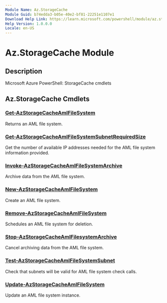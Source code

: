 ```yaml
---
Module Name: Az.StorageCache
Module Guid: b74edda3-b05e-40e2-bf81-22251e1107e1
Download Help Link: https://learn.microsoft.com/powershell/module/az.storagecache
Help Version: 1.0.0.0
Locale: en-US
---
```


# Az.StorageCache Module
## Description
Microsoft Azure PowerShell: StorageCache cmdlets

## Az.StorageCache Cmdlets
### [Get-AzStorageCacheAmlFileSystem](Get-AzStorageCacheAmlFileSystem.md)
Returns an AML file system.

### [Get-AzStorageCacheAmlFileSystemSubnetRequiredSize](Get-AzStorageCacheAmlFileSystemSubnetRequiredSize.md)
Get the number of available IP addresses needed for the AML file system information provided.

### [Invoke-AzStorageCacheAmlFileSystemArchive](Invoke-AzStorageCacheAmlFileSystemArchive.md)
Archive data from the AML file system.

### [New-AzStorageCacheAmlFileSystem](New-AzStorageCacheAmlFileSystem.md)
Create an AML file system.

### [Remove-AzStorageCacheAmlFileSystem](Remove-AzStorageCacheAmlFileSystem.md)
Schedules an AML file system for deletion.

### [Stop-AzStorageCacheAmlFilesystemArchive](Stop-AzStorageCacheAmlFilesystemArchive.md)
Cancel archiving data from the AML file system.

### [Test-AzStorageCacheAmlFileSystemSubnet](Test-AzStorageCacheAmlFileSystemSubnet.md)
Check that subnets will be valid for AML file system check calls.

### [Update-AzStorageCacheAmlFileSystem](Update-AzStorageCacheAmlFileSystem.md)
Update an AML file system instance.

